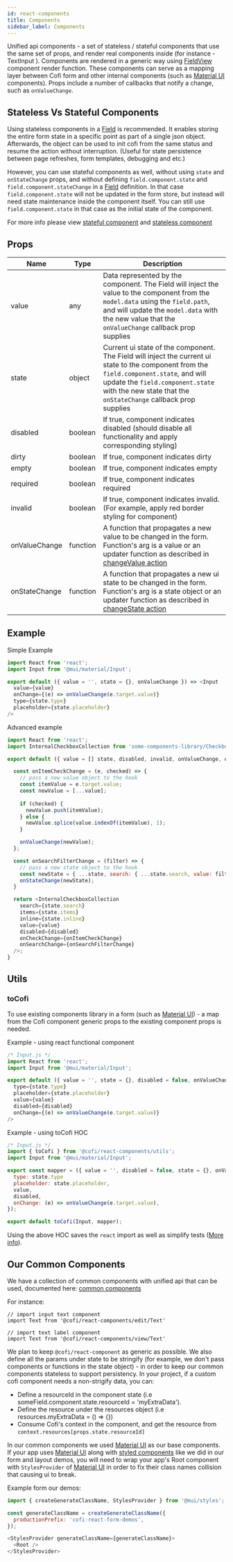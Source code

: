 ```yaml
---
id: react-components
title: Components
sidebar_label: Components
---
```


Unified api components - a set of stateless / stateful components that use the same set of props, and render real components inside (for instance - TextInput ).
Components are rendered in a generic way using [FieldView](react-field.html#field-view) component render function.
These components can serve as a mapping layer between Cofi form and other internal components (such as [Material UI](https://material-ui.com/) components).
Props include a number of callbacks that notify a change, such as `onValueChange`.

## Stateless Vs Stateful Components

Using stateless components in a [Field](react-field) is recommended. It enables storing the entire form state in a specific point as part of a single json object. Afterwards, the object can be used to init cofi from the same status and resume the action without interruption. (Useful for state persistence between page refreshes, form templates, debugging and etc.)

However, you can use stateful components as well, without using `state` and `onStateChange` props, and without defining `field.component.state` and `field.component.stateChange` in a [Field](react-field) definition. In that case `field.component.state` will not be updated in the form store, but instead will need state maintenance inside the component itself. 
You can still use `field.component.state` in that case as the initial state of the component.

For more info please view [stateful component](component#stateful-component) and [stateless component](component#stateless-component)

## Props

| Name          | Type          | Description |
| ------------- |-------------| ------------|
| value | any | Data represented by the component. The Field will inject the value to the component from the `model.data` using the `field.path`, and will update the `model.data` with the new value that the `onValueChange` callback prop supplies |
| state | object | Current ui state of the component. The Field will inject the current ui state to the component from the `field.component.state`, and will update the `field.component.state` with the new state that the `onStateChange` callback prop supplies |
| disabled | boolean | If true, component indicates disabled (should disable all functionality and apply corresponding styling) |
| dirty | boolean | If true, component indicates dirty |
| empty | boolean | If true, component indicates empty |
| required | boolean | If true, component indicates required |
| invalid | boolean | If true, component indicates invalid. (For example, apply red border styling for component) |
| onValueChange | function | A function that propagates a new value to be changed in the form. Function's arg is a value or an updater function as described in [changeValue action](actions#changevalue) |
| onStateChange | function | A function that propagates a new ui state to be changed in the form. Function's arg is a state object or an updater function as described in [changeState action](actions#changestate) |

## Example

Simple Example

```javascript
import React from 'react';
import Input from '@mui/material/Input';

export default ({ value = '', state = {}, onValueChange }) => <Input
  value={value}
  onChange={(e) => onValueChange(e.target.value)}
  type={state.type}
  placeholder={state.placeholder}
/>
```

Advanced example

```javascript
import React from 'react';
import InternalCheckboxCollection from 'some-components-library/CheckboxCollection';

export default ({ value = [] state, disabled, invalid, onValueChange, onStateChange }) => {

  const onItemCheckChange = (e, checked) => {
    // pass a new value object to the hook
    const itemValue = e.target.value;
    const newValue = [...value];
    
    if (checked) {
      newValue.push(itemValue);
    } else {
      newValue.splice(value.indexOf(itemValue), 1);
    }

    onValueChange(newValue);
  };

  const onSearchFilterChange = (filter) => {
    // pass a new state object to the hook
    const newState = { ...state, search: { ...state.search, value: filter } };
    onStateChange(newState);
  }

  return <InternalCheckboxCollection
    search={state.search}
    items={state.items}
    inline={state.inline}
    value={value}
    disabled={disabled}
    onCheckChange={onItemCheckChange}
    onSearchChange={onSearchFilterChange}
  />;
}
```

## Utils

### toCofi

To use existing components library in a form (such as [Material UI](https://material-ui.com/)) -
a map from the Cofi component generic props to the existing component props is needed.

Example - using react functional component

```javascript
/* Input.js */
import React from 'react';
import Input from '@mui/material/Input';

export default ({ value = '', state = {}, disabled = false, onValueChange }) => <Input
  type={state.type}
  placeholder={state.placeholder}
  value={value}
  disabled={disabled}
  onChange={(e) => onValueChange(e.target.value)}
/>
```

Example - using toCofi HOC

```javascript
/* Input.js */
import { toCofi } from '@cofi/react-components/utils';
import Input from '@mui/material/Input';

export const mapper = ({ value = '', disabled = false, state = {}, onValueChange }) => ({
  type: state.type
  placeholder: state.placeholder,
  value,
  disabled,
  onChange: (e) => onValueChange(e.target.value),
});

export default toCofi(Input, mapper);
```

Using the above HOC saves the `react` import as well as simplify tests ([More info](test#components-tests)).

## Our Common Components

We have a collection of common components with unified api that can be used, documented here:
[common components](https://galhavivi.github.io/cofi/react-components/index.html)

For instance:
```
// import input text component
import Text from '@cofi/react-components/edit/Text'

// import text label component
import Text from '@cofi/react-components/view/Text'

```

We plan to keep `@cofi/react-component` as generic as possible. We also define all the params under state to be stringify (for example, we don't pass components or functions in the state object) - in order to keep our common components stateless to support persistency. In your project, if a custom cofi component needs a non-strigify data, you can:
  - Define a resourceId in the component state (i.e someField.component.state.resourceId = 'myExtraData').
  - Define the resource under the resources object (i.e resources.myExtraData = () => {})
  - Consume Cofi's context in the component, and get the resource from `context.resources[props.state.resourceId]`

In our common components we used [Material UI](https://material-ui.com/) as our base components. 
If your app uses [Material UI](https://material-ui.com/) along with [styled components](https://www.styled-components.com/)
like we did in our form and layout demos, you will need to wrap your app's Root component with `StylesProvider` of [Material UI](https://material-ui.com/)
in order to fix their class names collision that causing ui to break.

Example form our demos:

```javascript
import { createGenerateClassName, StylesProvider } from '@mui/styles';

const generateClassName = createGenerateClassName({
  productionPrefix: 'cofi-react-form-demos',
});

<StylesProvider generateClassName={generateClassName}>
  <Root />
</StylesProvider>
```